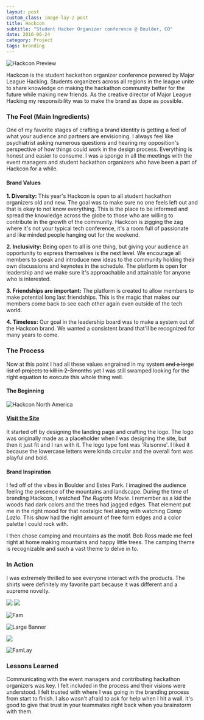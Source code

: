 ```yaml
---
layout: post
custom_class: image-lay-2 post
title: Hackcon
subtitle: "Student Hacker Organizer conference @ Boulder, CO"
date: 2016-06-24
category: Project
tags: branding
---
```


![Hackcon Preview](https://dl.dropboxusercontent.com/u/92053056/hackcon_preview.jpg)

Hackcon is the student hackathon organizer conference powered by Major League Hacking. Students organizers across all regions in the league unite to share knowledge on making the hackathon community better for the future while making new friends. As the creative director of Major League Hacking my responsibility was to make the brand as dope as possible. 

### The Feel (Main Ingredients)

One of my favorite stages of crafting a brand identity is getting a feel of what your audience and partners are envisioning. I always feel like psychiatrist asking numerous questions and hearing my opposition's perspective of how things could work in the design process. Everything is honest and easier to consume. I was a sponge in all the meetings with the event managers and student hackathon organizers who have been a part of Hackcon for a while. 

#### Brand Values

__1. Diversity:__ This year's Hackcon is open to all student hackathon organizers old and new. The goal was to make sure no one feels left out and that is okay to not know everything. This is the place to be informed and spread the knowledge across the globe to those who are willing to contribute in the growth of the community. Hackcon is zigging the zag where it's not your typical tech conference, it's a room full of passionate and like minded people hanging out for the weekend.

__2. Inclusivity:__ Being open to all is one thing, but giving your audience an opportunity to express themselves is the next level. We encourage all members to speak and introduce new ideas to the community holding their own discussions and keynotes in the schedule. The platform is open for leadership and we make sure it's approachable and attainable for anyone who is interested.

__3. Friendships are important:__ The platform is created to allow members to make potential long last friendships. This is the magic that makes our members come back to see each other again even outside of the tech world. 

__4. Timeless:__ Our goal in the leadership board was to make a system out of the Hackcon brand. We wanted a consistent brand that'll be recognized for many years to come. 


### The Process

Now at this point I had all these values engrained in my system ~~and a large list of projects to kill in 2-3months~~ yet I was still swamped looking for the right equation to execute this whole thing well. 

#### The Beginning

![Hackcon North America](https://dl.dropboxusercontent.com/u/92053056/hackcon_img.jpg)

<h4 class="text-center"><a href="http://hackcon.io">Visit the Site</a></h4>

It started off by designing the landing page and crafting the logo. The logo was originally made as a placeholder when I was designing the site, but then it just fit and I ran with it. The logo type font was 'Raisonne'. I liked it because the lowercase letters were kinda circular and the overall font was playful and bold. 

#### Brand Inspiration

I fed off of the vibes in Boulder and Estes Park. I imagined the audience feeling the presence of the mountains and landscape. During the time of branding Hackcon, I watched *The Rugrats Movie*. I remember as a kid the woods had dark colors and the trees had jagged edges. That element put me in the right mood for that nostalgic feel along with watching *Camp Lazlo*. This show had the right amount of free form edges and a color palette I could rock with. 

I then chose camping and mountains as the motif. Bob Ross made me feel right at home making mountains and happy little trees. The camping theme is recognizable and such a vast theme to delve in to. 

### In Action

I was extremely thrilled to see everyone interact with the products. The shirts were definitely my favorite part because it was different and a supreme novelty. 

<img class="col-sm-6 post-a" src="https://dl.dropboxusercontent.com/u/92053056/hackcon-a.jpg">

<img class="col-sm-6 post-b" src="https://dl.dropboxusercontent.com/u/92053056/hackcon-b.jpg">

![Fam](https://dl.dropboxusercontent.com/u/92053056/13557902_1157522837631726_7704445386562527600_n.jpg)

![Large Banner](https://dl.dropboxusercontent.com/u/92053056/13524574_1157524050964938_6022485462800833269_n.jpg)

<img style="margin: auto;" src="https://dl.dropboxusercontent.com/u/92053056/13522720_1157524104298266_6867993905366368240_o.jpg">

![FamLay](https://dl.dropboxusercontent.com/u/92053056/13533241_1157512514299425_5567507304185690880_n.jpg)


### Lessons Learned

Communicating with the event managers and contributing hackathon organizers was key. I felt included in the process and their visions were understood. I felt trusted with where I was going in the branding process from start to finish. I also wasn't afraid to ask for help when I hit a wall. It's good to give that trust in your teammates right back when you brainstorm with them. 



